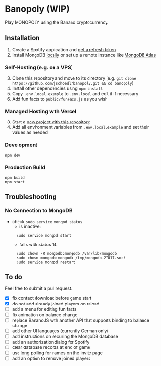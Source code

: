 # Banopoly (WIP)

Play MONOPOLY using the Banano cryptocurrency.

## Installation
1. Create a Spotify application and [get a refresh token](https://benwiz.com/blog/create-spotify-refresh-token/)
2. Install MongoDB [locally](https://docs.mongodb.com/manual/administration/install-community/) or set up a remote instance like [MongoDB Atlas](https://www.mongodb.com/de-de/pricing)

### Self-Hosting (e.g. on a VPS)
3. Clone this repository and move to its directory (e.g. ```git clone https://github.com/jschoedl/banopoly.git && cd banopoly```)
4. Install other dependencies using ```npm install```
5. Copy ```.env.local.example``` to ```.env.local``` and edit it if necessary
6. Add fun facts to ```public/funFacs.js``` as you wish

### Managed Hosting with Vercel
3. Start a [new project with this repository](https://vercel.com/new/clone?s=https%3A%2F%2Fgithub.com%2Fjschoedl%2Fbanopoly)
4. Add all environment variables from ```.env.local.example``` and set their values as needed

### Development
```shell
npm dev
```

### Production Build
```shell
npm build
npm start
```

## Troubleshooting

### No Connection to MongoDB
* check ```sudo service mongod status```
  * is inactive:
  ```shell
    sudo service mongod start
  ```
  * fails with status 14: 
  ```shell
    sudo chown -R mongodb:mongodb /var/lib/mongodb
    sudo chown mongodb:mongodb /tmp/mongodb-27017.sock
    sudo service mongod restart
  ```

## To do
Feel free to submit a pull request.

- [x] fix contact download before game start
- [x] do not add already joined players on reload
- [ ] add a menu for editing fun facts
- [ ] fix animation on balance change
- [ ] replace BananoJS with another API that supports binding to balance change
- [ ] add other UI languages (currently German only)
- [ ] add instructions on securing the MongoDB database
- [ ] add an authorization dialog for Spotify
- [ ] clear database records at end of game
- [ ] use long polling for names on the invite page
- [ ] add an option to remove joined players
